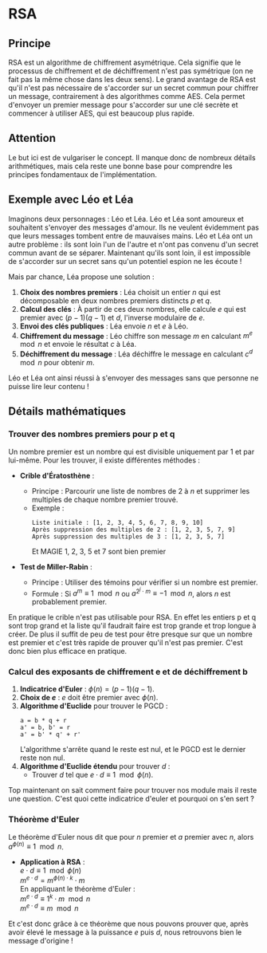 # RSA

## Principe

RSA est un algorithme de chiffrement asymétrique. Cela signifie que le processus de chiffrement et de déchiffrement n'est pas symétrique (on ne fait pas la même chose dans les deux sens). Le grand avantage de RSA est qu'il n'est pas nécessaire de s'accorder sur un secret commun pour chiffrer un message, contrairement à des algorithmes comme AES. Cela permet d'envoyer un premier message pour s'accorder sur une clé secrète et commencer à utiliser AES, qui est beaucoup plus rapide.

## Attention

Le but ici est de vulgariser le concept. Il manque donc de nombreux détails arithmétiques, mais cela reste une bonne base pour comprendre les principes fondamentaux de l'implémentation.

## Exemple avec Léo et Léa

Imaginons deux personnages : Léo et Léa. Léo et Léa sont amoureux et souhaitent s'envoyer des messages d'amour. Ils ne veulent évidemment pas que leurs messages tombent entre de mauvaises mains.
Léo et Léa ont un autre problème : ils sont loin l'un de l'autre et n'ont pas convenu d'un secret commun avant de se séparer. Maintenant qu'ils sont loin, il est impossible de s'accorder sur un secret sans qu'un potentiel espion ne les écoute !

Mais par chance, Léa propose une solution :

1. **Choix des nombres premiers** : Léa choisit un entier $n$ qui est décomposable en deux nombres premiers distincts $p$ et $q$.
2. **Calcul des clés** : À partir de ces deux nombres, elle calcule $e$ qui est premier avec $(p-1)(q-1)$ et $d$, l'inverse modulaire de $e$.
3. **Envoi des clés publiques** : Léa envoie $n$ et $e$ à Léo.
4. **Chiffrement du message** : Léo chiffre son message $m$ en calculant $m^e \mod n$ et envoie le résultat $c$ à Léa.
5. **Déchiffrement du message** : Léa déchiffre le message en calculant $c^d \mod n$ pour obtenir $m$.

Léo et Léa ont ainsi réussi à s'envoyer des messages sans que personne ne puisse lire leur contenu !

## Détails mathématiques

### Trouver des nombres premiers pour p et q

Un nombre premier est un nombre qui est divisible uniquement par 1 et par lui-même. Pour les trouver, il existe différentes méthodes :

- **Crible d'Ératosthène** :
  - Principe : Parcourir une liste de nombres de 2 à $n$ et supprimer les multiples de chaque nombre premier trouvé.
  - Exemple :
    ```
    Liste initiale : [1, 2, 3, 4, 5, 6, 7, 8, 9, 10]
    Après suppression des multiples de 2 : [1, 2, 3, 5, 7, 9]
    Après suppression des multiples de 3 : [1, 2, 3, 5, 7]
    ```
    Et MAGIE 1, 2, 3, 5 et 7 sont bien premier

- **Test de Miller-Rabin** :
  - Principe : Utiliser des témoins pour vérifier si un nombre est premier.
  - Formule : Si  $a^m \equiv 1 \mod n$ ou  $a^{2^j \cdot m} \equiv -1 \mod n$, alors $n$ est probablement premier.

En pratique le crible n'est pas utilisable pour RSA. En effet les entiers p et q sont trop grand et la liste qu'il faudrait faire est trop grande et trop longue à créer.
De plus il suffit de peu de test pour être presque sur que un nombre est premier et c'est très rapide de prouver qu'il n'est pas premier. C'est donc bien plus efficace en pratique.

### Calcul des exposants de chiffrement e et de déchiffrement b

1. **Indicatrice d'Euler** : $\phi(n) = (p-1)(q-1)$.
2. **Choix de $e$** : $e$ doit être premier avec $\phi(n)$.
3. **Algorithme d'Euclide** pour trouver le PGCD :
    ```
    a = b * q + r
    a' = b, b' = r
    a' = b' * q' + r'
    ```
    L'algorithme s'arrête quand le reste est nul, et le PGCD est le dernier reste non nul.
4. **Algorithme d'Euclide étendu** pour trouver $d$ :
    - Trouver  $d$ tel que  $e \cdot d \equiv 1 \mod \phi(n)$.

Top maintenant on sait comment faire pour trouver nos module mais il reste une question. C'est quoi cette indicatrice d'euler et pourquoi on s'en sert ?

### Théorème d'Euler

Le théorème d'Euler nous dit que pour $n$ premier et $a$ premier avec $n$, alors $a^{\phi(n)} \equiv 1 \mod n$.

- **Application à RSA** :  
  $e \cdot d \equiv 1 \mod \phi(n)$  
  $m^{e \cdot d} = m^{\phi(n) \cdot k} \cdot m$  
  En appliquant le théorème d'Euler :  
  $m^{e \cdot d} \equiv 1^k \cdot m \mod n$  
  $m^{e \cdot d} \equiv m \mod n$  

Et c'est donc grâce à ce théorème que nous pouvons prouver que, après avoir élevé le message à la puissance $e$ puis $d$, nous retrouvons bien le message d'origine !
